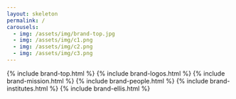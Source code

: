 ```yaml
---
layout: skeleton
permalink: /
carousels:
  - img: /assets/img/brand-top.jpg
  - img: /assets/img/c1.png
  - img: /assets/img/c2.png
  - img: /assets/img/c3.png
---
```


{% include brand-top.html %}
{% include brand-logos.html %}
{% include brand-mission.html %}
{% include brand-people.html %}
{% include brand-institutes.html %}
{% include brand-ellis.html %}